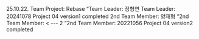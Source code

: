 25.10.22. Team Project: Rebase
“Team Leader: 정형연
Team Leader: 20241078
Project 04 version1 completed
2nd Team Member: 양재형
“2nd Team Member: < --- 2
“2nd Team Member: 20221056
Project 04 version2 completed